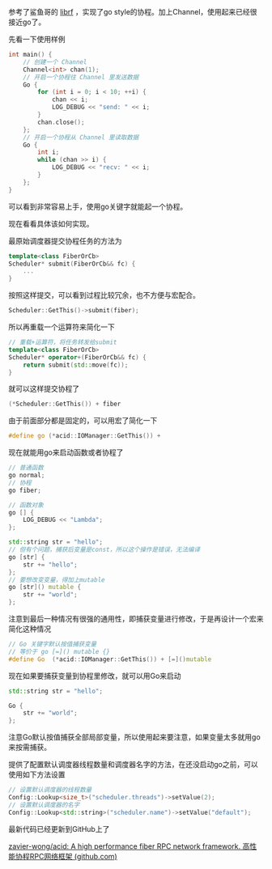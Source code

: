 参考了鲨鱼哥的 [librf](https://github.com/tearshark/librf) ，实现了go style的协程。加上Channel，使用起来已经很接近go了。

先看一下使用样例

```cpp
int main() {
    // 创建一个 Channel
    Channel<int> chan(1);
    // 开启一个协程往 Channel 里发送数据
    Go {
        for (int i = 0; i < 10; ++i) {
            chan << i;
            LOG_DEBUG << "send: " << i;
        }
        chan.close();
    };
    // 开启一个协程从 Channel 里读取数据
    Go {
        int i;
        while (chan >> i) {
            LOG_DEBUG << "recv: " << i;
        }
    };
}
```

可以看到非常容易上手，使用go关键字就能起一个协程。

现在看看具体该如何实现。

最原始调度器提交协程任务的方法为

```cpp
template<class FiberOrCb>
Scheduler* submit(FiberOrCb&& fc) {
    ...
}
```

按照这样提交，可以看到过程比较冗余，也不方便与宏配合。

```cpp
Scheduler::GetThis()->submit(fiber);
```

所以再重载一个运算符来简化一下


```cpp
// 重载+运算符，将任务转发给submit
template<class FiberOrCb>
Scheduler* operator+(FiberOrCb&& fc) {
    return submit(std::move(fc));
}
```

就可以这样提交协程了

```cpp
(*Scheduler::GetThis()) + fiber
```

由于前面部分都是固定的，可以用宏了简化一下

```cpp
#define go (*acid::IOManager::GetThis()) +
```

现在就能用go来启动函数或者协程了

```cpp
// 普通函数
go normal;
// 协程
go fiber;

// 函数对象
go [] {
    LOG_DEBUG << "Lambda";
};

std::string str = "hello";
// 但有个问题，捕获后变量是const，所以这个操作是错误，无法编译
go [str] {
    str += "hello";
};
// 要想改变变量，得加上mutable
go [str]() mutable {
    str += "world";
};
```

注意到最后一种情况有很强的通用性，即捕获变量进行修改，于是再设计一个宏来简化这种情况

```cpp
// Go 关键字默认按值捕获变量
// 等价于 go [=]() mutable {}
#define Go  (*acid::IOManager::GetThis()) + [=]()mutable
```

现在如果要捕获变量到协程里修改，就可以用Go来启动

```cpp
std::string str = "hello";

Go {
    str += "world";
};
```

注意Go默认按值捕获全部局部变量，所以使用起来要注意，如果变量太多就用go来按需捕获。

提供了配置默认调度器线程数量和调度器名字的方法，在还没启动go之前，可以使用如下方法设置

```cpp
// 设置默认调度器的线程数量
Config::Lookup<size_t>("scheduler.threads")->setValue(2);
// 设置默认调度器的名字
Config::Lookup<std::string>("scheduler.name")->setValue("default");
```

最新代码已经更新到GitHub上了

[zavier-wong/acid: A high performance fiber RPC network framework. 高性能协程RPC网络框架 (github.com)](https://github.com/zavier-wong/acid)
